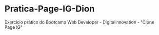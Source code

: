 # Pratica-Page-IG-Dion
Exercício prático do Bootcamp Web Developer - Digitalinnovation - "Clone Page IG"
